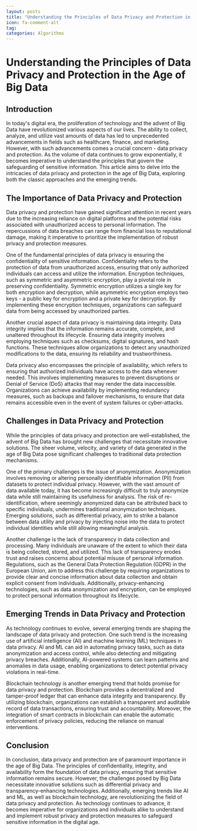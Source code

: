 ```yaml
---
layout: posts
title: "Understanding the Principles of Data Privacy and Protection in the Age of Big Data"
icon: fa-comment-alt
tag:      
categories: Algorithms
---
```



# Understanding the Principles of Data Privacy and Protection in the Age of Big Data

## Introduction

In today's digital era, the proliferation of technology and the advent of Big Data have revolutionized various aspects of our lives. The ability to collect, analyze, and utilize vast amounts of data has led to unprecedented advancements in fields such as healthcare, finance, and marketing. However, with such advancements comes a crucial concern - data privacy and protection. As the volume of data continues to grow exponentially, it becomes imperative to understand the principles that govern the safeguarding of sensitive information. This article aims to delve into the intricacies of data privacy and protection in the age of Big Data, exploring both the classic approaches and the emerging trends.

## The Importance of Data Privacy and Protection

Data privacy and protection have gained significant attention in recent years due to the increasing reliance on digital platforms and the potential risks associated with unauthorized access to personal information. The repercussions of data breaches can range from financial loss to reputational damage, making it imperative to prioritize the implementation of robust privacy and protection measures.

One of the fundamental principles of data privacy is ensuring the confidentiality of sensitive information. Confidentiality refers to the protection of data from unauthorized access, ensuring that only authorized individuals can access and utilize the information. Encryption techniques, such as symmetric and asymmetric encryption, play a pivotal role in preserving confidentiality. Symmetric encryption utilizes a single key for both encryption and decryption, while asymmetric encryption employs two keys - a public key for encryption and a private key for decryption. By implementing these encryption techniques, organizations can safeguard data from being accessed by unauthorized parties.

Another crucial aspect of data privacy is maintaining data integrity. Data integrity implies that the information remains accurate, complete, and unaltered throughout its lifecycle. Ensuring data integrity involves employing techniques such as checksums, digital signatures, and hash functions. These techniques allow organizations to detect any unauthorized modifications to the data, ensuring its reliability and trustworthiness.

Data privacy also encompasses the principle of availability, which refers to ensuring that authorized individuals have access to the data whenever needed. This involves implementing measures to prevent disruptions or Denial of Service (DoS) attacks that may render the data inaccessible. Organizations can achieve availability by implementing redundancy measures, such as backups and failover mechanisms, to ensure that data remains accessible even in the event of system failures or cyber-attacks.

## Challenges in Data Privacy and Protection

While the principles of data privacy and protection are well-established, the advent of Big Data has brought new challenges that necessitate innovative solutions. The sheer volume, velocity, and variety of data generated in the age of Big Data pose significant challenges to traditional data protection mechanisms.

One of the primary challenges is the issue of anonymization. Anonymization involves removing or altering personally identifiable information (PII) from datasets to protect individual privacy. However, with the vast amount of data available today, it has become increasingly difficult to truly anonymize data while still maintaining its usefulness for analysis. The risk of re-identification, where seemingly anonymized data can be attributed back to specific individuals, undermines traditional anonymization techniques. Emerging solutions, such as differential privacy, aim to strike a balance between data utility and privacy by injecting noise into the data to protect individual identities while still allowing meaningful analysis.

Another challenge is the lack of transparency in data collection and processing. Many individuals are unaware of the extent to which their data is being collected, stored, and utilized. This lack of transparency erodes trust and raises concerns about potential misuse of personal information. Regulations, such as the General Data Protection Regulation (GDPR) in the European Union, aim to address this challenge by requiring organizations to provide clear and concise information about data collection and obtain explicit consent from individuals. Additionally, privacy-enhancing technologies, such as data anonymization and encryption, can be employed to protect personal information throughout its lifecycle.

## Emerging Trends in Data Privacy and Protection

As technology continues to evolve, several emerging trends are shaping the landscape of data privacy and protection. One such trend is the increasing use of artificial intelligence (AI) and machine learning (ML) techniques in data privacy. AI and ML can aid in automating privacy tasks, such as data anonymization and access control, while also detecting and mitigating privacy breaches. Additionally, AI-powered systems can learn patterns and anomalies in data usage, enabling organizations to detect potential privacy violations in real-time.

Blockchain technology is another emerging trend that holds promise for data privacy and protection. Blockchain provides a decentralized and tamper-proof ledger that can enhance data integrity and transparency. By utilizing blockchain, organizations can establish a transparent and auditable record of data transactions, ensuring trust and accountability. Moreover, the integration of smart contracts in blockchain can enable the automatic enforcement of privacy policies, reducing the reliance on manual interventions.

## Conclusion

In conclusion, data privacy and protection are of paramount importance in the age of Big Data. The principles of confidentiality, integrity, and availability form the foundation of data privacy, ensuring that sensitive information remains secure. However, the challenges posed by Big Data necessitate innovative solutions such as differential privacy and transparency-enhancing technologies. Additionally, emerging trends like AI and ML, as well as blockchain technology, are revolutionizing the field of data privacy and protection. As technology continues to advance, it becomes imperative for organizations and individuals alike to understand and implement robust privacy and protection measures to safeguard sensitive information in the digital age.
